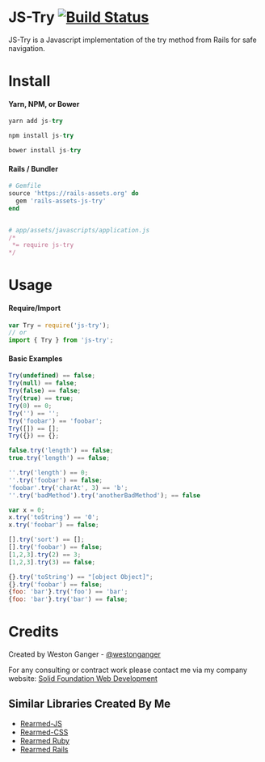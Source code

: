 # JS-Try [![Build Status](https://api.travis-ci.org/westonganger/js-try.svg?branch=master)](https://travis-ci.org/westonganger/js-try)

JS-Try is a Javascript implementation of the try method from Rails for safe navigation.

# Install

#### Yarn, NPM, or Bower
```javascript
yarn add js-try

npm install js-try

bower install js-try
```

#### Rails / Bundler

```ruby
# Gemfile
source 'https://rails-assets.org' do
  gem 'rails-assets-js-try'
end


# app/assets/javascripts/application.js
/*
 *= require js-try
*/
```

# Usage
#### Require/Import
```javascript
var Try = require('js-try');
// or
import { Try } from 'js-try';
```

#### Basic Examples
```javascript
Try(undefined) == false;
Try(null) == false;
Try(false) == false;
Try(true) == true;
Try(0) == 0;
Try('') == '';
Try('foobar') == 'foobar';
Try([]) == [];
Try({}) == {};

false.try('length') == false;
true.try('length') == false;

''.try('length') == 0;
''.try('foobar') == false;
'foobar'.try('charAt', 3) == 'b';
''.try('badMethod').try('anotherBadMethod'); == false

var x = 0;
x.try('toString') == '0';
x.try('foobar') == false;

[].try('sort') == [];
[].try('foobar') == false;
[1,2,3].try(2) == 3;
[1,2,3].try(3) == false;

{}.try('toString') == "[object Object]";
{}.try('foobar') == false;
{foo: 'bar'}.try('foo') == 'bar';
{foo: 'bar'}.try('bar') == false;
```

# Credits
Created by Weston Ganger - [@westonganger](https://github.com/westonganger)

For any consulting or contract work please contact me via my company website: [Solid Foundation Web Development](https://solidfoundationwebdev.com)

## Similar Libraries Created By Me
- [Rearmed-JS](https://github.com/westonganger/rearmed-js)
- [Rearmed-CSS](https://github.com/westonganger/rearmed-css)
- [Rearmed Ruby](https://github.com/westonganger/rearmed-rb)
- [Rearmed Rails](https://github.com/westonganger/rearmed_rails)
